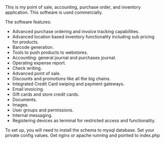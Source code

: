 This is my point of sale, accounting, purchase order, and inventory application. This software is used commercially.

The software features:
<ul>
  <li>Advanced purchase ordering and invoice tracking capabilities. </li>
  <li>Advanced location based inventory functionality including sub pricing for products.</li>
<li>Barcode generation.</li>
<li>Tools to push products to webstores.</li>
<li>Accounting: general journal and purchases journal.</li>
<li>Operating expense report.</li>
<li>Check writing.</li>
<li>Advanced point of sale.</li>
<li>Discounts and promotions like all the big chains.</li>
<li>Integrated Credit Card swiping and payment gateways.</li>
<li>Email invoicing.</li>
<li>Gift cards and store credit cards.</li>
<li>Documents.</li>
  <li>Images.</li>
<li>User groups and permissions.</li>
<li>Internal messaging.</li>
<li>Registering devices as terminal for restricted access and functionality.</li>
</ul>

To set up, you will need to install the schema to mysql database. Set your private config values. Get nginx or apache running and pointed to index.php
